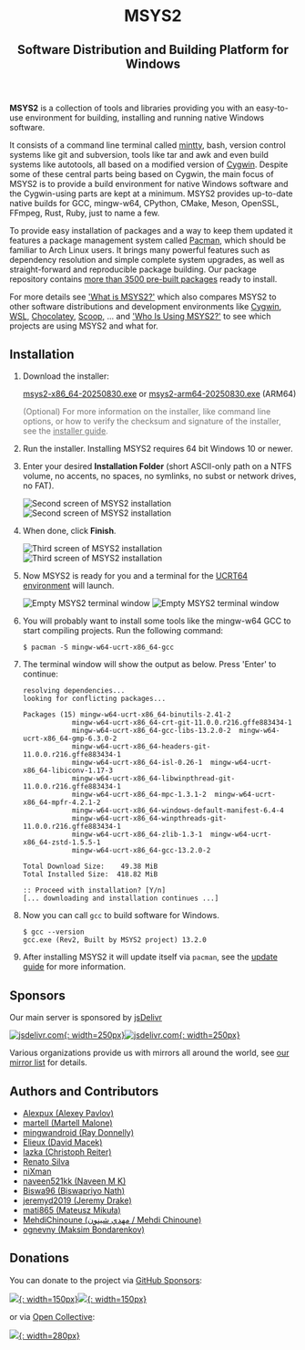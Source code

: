 <header>
<h1>MSYS2</h1>
<h2>Software Distribution and Building Platform for Windows</h2>
</header>

#

**MSYS2** is a collection of tools and libraries providing you with an
easy-to-use environment for building, installing and running native Windows
software.

It consists of a command line terminal called
[mintty](https://mintty.github.io/), bash, version control systems like git and
subversion, tools like tar and awk and even build systems like autotools, all
based on a modified version of [Cygwin](https://cygwin.com). Despite some of
these central parts being based on Cygwin, the main focus of MSYS2 is to provide
a build environment for native Windows software and the Cygwin-using parts are
kept at a minimum. MSYS2 provides up-to-date native builds for GCC, mingw-w64,
CPython, CMake, Meson, OpenSSL, FFmpeg, Rust, Ruby, just to name a few.

To provide easy installation of packages and a way to keep them updated it
features a package management system called
[Pacman](https://wiki.archlinux.org/index.php/pacman), which should be familiar
to Arch Linux users. It brings many powerful features such as dependency
resolution and simple complete system upgrades, as well as straight-forward and
reproducible package building. Our package repository contains [more than 3500
pre-built packages](https://packages.msys2.org/base) ready to install.

For more details see ['What is MSYS2?'](docs/what-is-msys2.md) which also
compares MSYS2 to other software distributions and development environments like
[Cygwin](https://cygwin.com),
[WSL](https://en.wikipedia.org/wiki/Windows_Subsystem_for_Linux),
[Chocolatey](https://chocolatey.org/), [Scoop](https://scoop.sh/), ... and ['Who
Is Using MSYS2?'](docs/who-is-using-msys2.md) to see which projects are using
MSYS2 and what for.


## Installation

1. Download the installer:
    <div class="download-section"><a href="https://github.com/msys2/msys2-installer/releases/download/2025-08-30/msys2-x86_64-20250830.exe" class="button">msys2-x86_64-20250830.exe</a> or <a href="https://github.com/msys2/msys2-installer/releases/download/2025-08-30/msys2-arm64-20250830.exe " class="button">msys2-arm64-20250830.exe</a> (ARM64)</div>

    <span style="opacity: 0.6; word-wrap: break-word;">(Optional) For more information on the installer, like command line options, or how to verify the checksum and signature of the installer, see the [installer guide](./docs/installer.md).</span>

2. Run the installer. Installing MSYS2 requires 64 bit Windows 10 or newer.

3. Enter your desired **Installation Folder** (short ASCII-only path on a NTFS volume, no accents, no spaces, no symlinks, no subst or network drives, no FAT).

    ![Second screen of MSYS2 installation](images/install-2-path.png#gh-light-mode-only)
    ![Second screen of MSYS2 installation](images/install-2-path-dark.png#gh-dark-mode-only)

4. When done, click **Finish**.

    ![Third screen of MSYS2 installation](images/install-3-finish.png#gh-light-mode-only)
    ![Third screen of MSYS2 installation](images/install-3-finish-dark.png#gh-dark-mode-only)

5. Now MSYS2 is ready for you and a terminal for the [UCRT64 environment](./docs/environments.md) will launch.

    ![Empty MSYS2 terminal window](images/install-4-terminal.png#gh-light-mode-only)
    ![Empty MSYS2 terminal window](images/install-4-terminal-dark.png#gh-dark-mode-only)

6. You will probably want to install some tools like the mingw-w64 GCC to start compiling projects. Run the following command:

    ```console
    $ pacman -S mingw-w64-ucrt-x86_64-gcc
    ```

7. The terminal window will show the output as below. Press 'Enter' to continue:

    ```console
    resolving dependencies...
    looking for conflicting packages...

    Packages (15) mingw-w64-ucrt-x86_64-binutils-2.41-2
                mingw-w64-ucrt-x86_64-crt-git-11.0.0.r216.gffe883434-1
                mingw-w64-ucrt-x86_64-gcc-libs-13.2.0-2  mingw-w64-ucrt-x86_64-gmp-6.3.0-2
                mingw-w64-ucrt-x86_64-headers-git-11.0.0.r216.gffe883434-1
                mingw-w64-ucrt-x86_64-isl-0.26-1  mingw-w64-ucrt-x86_64-libiconv-1.17-3
                mingw-w64-ucrt-x86_64-libwinpthread-git-11.0.0.r216.gffe883434-1
                mingw-w64-ucrt-x86_64-mpc-1.3.1-2  mingw-w64-ucrt-x86_64-mpfr-4.2.1-2
                mingw-w64-ucrt-x86_64-windows-default-manifest-6.4-4
                mingw-w64-ucrt-x86_64-winpthreads-git-11.0.0.r216.gffe883434-1
                mingw-w64-ucrt-x86_64-zlib-1.3-1  mingw-w64-ucrt-x86_64-zstd-1.5.5-1
                mingw-w64-ucrt-x86_64-gcc-13.2.0-2

    Total Download Size:    49.38 MiB
    Total Installed Size:  418.82 MiB

    :: Proceed with installation? [Y/n]
    [... downloading and installation continues ...]
    ```

8. Now you can call `gcc` to build software for Windows.

    ```console
    $ gcc --version
    gcc.exe (Rev2, Built by MSYS2 project) 13.2.0
    ```

9. After installing MSYS2 it will update itself via `pacman`, see the [update guide](./docs/updating.md) for more information.


## Sponsors

Our main server is sponsored by [jsDelivr](https://www.jsdelivr.com)

[![jsdelivr.com](sponsors/jsdelivr.svg#gh-light-mode-only){: width=250px}![jsdelivr.com](sponsors/jsdelivr-white.svg#gh-dark-mode-only){: width=250px}](https://www.jsdelivr.com)

Various organizations provide us with mirrors all around the world, see [our mirror list](dev/mirrors.md) for details.

##  Authors and Contributors

* [Alexpux (Alexey Pavlov)](https://github.com/Alexpux)
* [martell (Martell Malone)](https://github.com/martell)
* [mingwandroid (Ray Donnelly)](https://github.com/mingwandroid)
* [Elieux (David Macek)](https://github.com/elieux)
* [lazka (Christoph Reiter)](https://github.com/lazka)
* [Renato Silva](https://github.com/renatosilva)
* [niXman](https://github.com/niXman)
* [naveen521kk (Naveen M K)](https://github.com/naveen521kk)
* [Biswa96 (Biswapriyo Nath)](https://github.com/Biswa96)
* [jeremyd2019 (Jeremy Drake)](https://github.com/jeremyd2019)
* [mati865 (Mateusz Mikuła)](https://github.com/mati865)
* [MehdiChinoune (مهدي شينون / Mehdi Chinoune)](https://github.com/MehdiChinoune)
* [ognevny (Maksim Bondarenkov)](https://github.com/ognevny)

## Donations

You can donate to the project via [GitHub Sponsors](https://github.com/sponsors/msys2):

[![](./donate/github.png#gh-light-mode-only){: width=150px}![](./donate/github-white.png#gh-dark-mode-only){: width=150px}](https://github.com/sponsors/msys2)

or via [Open Collective](https://opencollective.com/msys2):

[![](./donate/opencollective.png){: width=280px}](https://opencollective.com/msys2)
